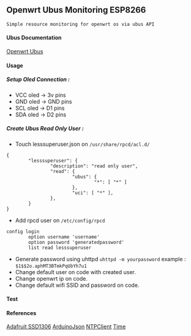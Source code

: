 ## Openwrt Ubus Monitoring ESP8266
    Simple resource monitoring for openwrt os via ubus API

#### Ubus Documentation
[Openwrt Ubus](https://openwrt.org/docs/techref/ubus)

#### Usage
##### Setup Oled Connection :
- VCC oled &rarr; 3v pins
- GND oled &rarr; GND pins
- SCL oled &rarr; D1 pins
- SDA oled &rarr; D2 pins

##### Create Ubus Read Only User :

- Touch lesssuperuser.json on ```/usr/share/rpcd/acl.d/```
```
{
        "lesssuperuser": {
                "description": "read only user",
                "read": {
                        "ubus": {
                                "*": [ "*" ]
                        },
                        "uci": [ "*" ],
                },
        }
}
```
- Add rpcd user on ```/etc/config/rpcd```
```
config login
        option username 'username'
        option password 'generatedpassword'
        list read lesssuperuser
```
- Generate password using uhttpd ```uhttpd -m yourpassword``` example : ```$1$$2o.aphMT3BTmkPqUbYh7u1```
- Change default user on code with created user.
- Change openwrt ip on code.
- Change default wifi SSID and password on code.

#### Test

#### References
[Adafruit SSD1306](https://github.com/adafruit/Adafruit_SSD1306)
[ArduinoJson](https://github.com/bblanchon/ArduinoJson)
[NTPClient](https://github.com/arduino-libraries/NTPClient)
[Time](https://github.com/PaulStoffregen/Time)